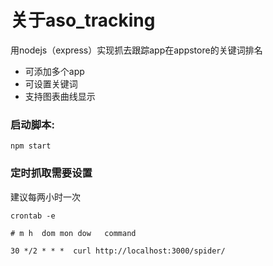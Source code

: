 
# 关于aso_tracking

用nodejs（express）实现抓去跟踪app在appstore的关键词排名

* 可添加多个app
* 可设置关键词
* 支持图表曲线显示


### 启动脚本:

`npm start`


### 定时抓取需要设置
建议每两小时一次

`crontab -e`

    # m h  dom mon dow   command

    30 */2 * * *  curl http://localhost:3000/spider/


